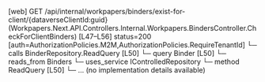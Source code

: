 [web] GET /api/internal/workpapers/binders/exist-for-client/{dataverseClientId:guid}  (Workpapers.Next.API.Controllers.Internal.Workpapers.BindersController.CheckForClientBinders)  [L47–L56] status=200 [auth=AuthorizationPolicies.M2M,AuthorizationPolicies.RequireTenantId]
  └─ calls BinderRepository.ReadQuery [L50]
  └─ query Binder [L50]
    └─ reads_from Binders
  └─ uses_service IControlledRepository<Binder>
    └─ method ReadQuery [L50]
      └─ ... (no implementation details available)

